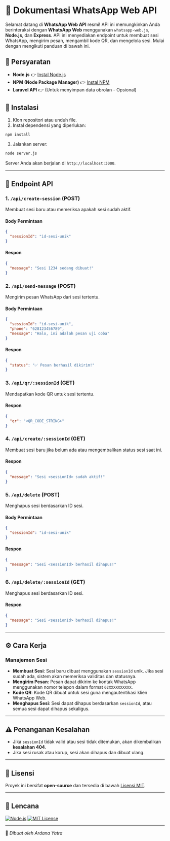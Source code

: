 # 🚀 Dokumentasi WhatsApp Web API

Selamat datang di **WhatsApp Web API** resmi! API ini memungkinkan Anda berinteraksi dengan **WhatsApp Web** menggunakan `whatsapp-web.js`, **Node.js**, dan **Express**. API ini menyediakan endpoint untuk membuat sesi WhatsApp, mengirim pesan, mengambil kode QR, dan mengelola sesi. Mulai dengan mengikuti panduan di bawah ini.

## 📜 Persyaratan

- **Node.js** 👉 [Instal Node.js](https://nodejs.org/)
- **NPM (Node Package Manager)** 👉 [Instal NPM](https://www.npmjs.com/)
- **Laravel API** 👉 (Untuk menyimpan data obrolan - Opsional)

## 🔧 Instalasi

1. Klon repositori atau unduh file.
2. Instal dependensi yang diperlukan:

```bash
npm install
```

3. Jalankan server:

```bash
node server.js
```

Server Anda akan berjalan di `http://localhost:3000`.

---

## 📑 Endpoint API

### 1. `/api/create-session` (POST)
Membuat sesi baru atau memeriksa apakah sesi sudah aktif.

#### Body Permintaan

```json
{
  "sessionId": "id-sesi-unik"
}
```

#### Respon

```json
{
  "message": "Sesi 1234 sedang dibuat!"
}
```

### 2. `/api/send-message` (POST)
Mengirim pesan WhatsApp dari sesi tertentu.

#### Body Permintaan

```json
{
  "sessionId": "id-sesi-unik",
  "phone": "628123456789",
  "message": "Halo, ini adalah pesan uji coba"
}
```

#### Respon

```json
{
  "status": "✅ Pesan berhasil dikirim!"
}
```

### 3. `/api/qr/:sessionId` (GET)
Mendapatkan kode QR untuk sesi tertentu.

#### Respon

```json
{
  "qr": "<QR_CODE_STRING>"
}
```

### 4. `/api/create/:sessionId` (GET)
Membuat sesi baru jika belum ada atau mengembalikan status sesi saat ini.

#### Respon

```json
{
  "message": "Sesi <sessionId> sudah aktif!"
}
```

### 5. `/api/delete` (POST)
Menghapus sesi berdasarkan ID sesi.

#### Body Permintaan

```json
{
  "sessionId": "id-sesi-unik"
}
```

#### Respon

```json
{
  "message": "Sesi <sessionId> berhasil dihapus!"
}
```

### 6. `/api/delete/:sessionId` (GET)
Menghapus sesi berdasarkan ID sesi.

#### Respon

```json
{
  "message": "Sesi <sessionId> berhasil dihapus!"
}
```

---

## ⚙️ Cara Kerja

### Manajemen Sesi
- **Membuat Sesi**: Sesi baru dibuat menggunakan `sessionId` unik. Jika sesi sudah ada, sistem akan memeriksa validitas dan statusnya.
- **Mengirim Pesan**: Pesan dapat dikirim ke kontak WhatsApp menggunakan nomor telepon dalam format `62XXXXXXXXXX`.
- **Kode QR**: Kode QR dibuat untuk sesi guna mengautentikasi klien WhatsApp Web.
- **Menghapus Sesi**: Sesi dapat dihapus berdasarkan `sessionId`, atau semua sesi dapat dihapus sekaligus.

---

## ⚠️ Penanganan Kesalahan

- Jika `sessionId` tidak valid atau sesi tidak ditemukan, akan dikembalikan **kesalahan 404**.
- Jika sesi rusak atau korup, sesi akan dihapus dan dibuat ulang.

---

## 📝 Lisensi

Proyek ini bersifat **open-source** dan tersedia di bawah [Lisensi MIT](https://opensource.org/licenses/MIT).

---

## 🏅 Lencana

[![Node.js](https://img.shields.io/badge/Node.js-12.x-green)](https://nodejs.org/)
[![MIT License](https://img.shields.io/badge/License-MIT-blue)](https://opensource.org/licenses/MIT)

---

📌 *Dibuat oleh Ardana Yatra*